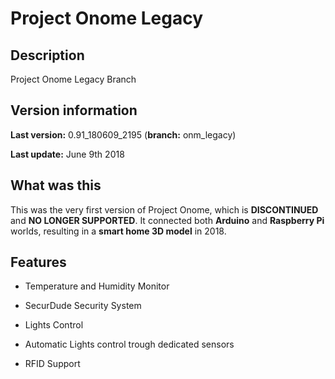# Project Onome Legacy

## Description

Project Onome Legacy Branch

## Version information

**Last version:** 0.91_180609_2195 (**branch:** onm_legacy)

**Last update:** June 9th 2018

## What was this

This was the very first version of Project Onome, which is **DISCONTINUED** and **NO LONGER SUPPORTED**. It connected both **Arduino** and **Raspberry Pi** worlds, resulting in a **smart home 3D model** in 2018.

## Features

- Temperature and Humidity Monitor

- SecurDude Security System

- Lights Control

- Automatic Lights control trough dedicated sensors

- RFID Support
